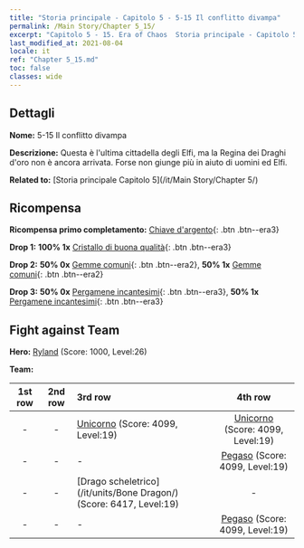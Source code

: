 ```yaml
---
title: "Storia principale - Capitolo 5 - 5-15 Il conflitto divampa"
permalink: /Main Story/Chapter 5_15/
excerpt: "Capitolo 5 - 15. Era of Chaos  Storia principale - Capitolo 5_15. 5-15 Il conflitto divampa"
last_modified_at: 2021-08-04
locale: it
ref: "Chapter 5_15.md"
toc: false
classes: wide
---
```


## Dettagli

 **Nome:** 5-15 Il conflitto divampa

 **Descrizione:** Questa è l'ultima cittadella degli Elfi, ma la Regina dei Draghi d'oro non è ancora arrivata. Forse non giunge più in aiuto di uomini ed Elfi.

 **Related to:** [Storia principale Capitolo 5](/it/Main Story/Chapter 5/)

## Ricompensa

 **Ricompensa primo completamento:** [Chiave d'argento](/ItemsIT/con_693/){: .btn .btn--era3}

 **Drop 1:** **100% 1x** [Cristallo di buona qualità](/ItemsIT/mat_17/){: .btn .btn--era3}

 **Drop 2:** **50% 0x** [Gemme comuni](/ItemsIT/mat_10/){: .btn .btn--era2}, **50% 1x** [Gemme comuni](/ItemsIT/mat_10/){: .btn .btn--era2}

 **Drop 3:** **50% 0x** [Pergamene incantesimi](/ItemsIT/con_694/){: .btn .btn--era3}, **50% 1x** [Pergamene incantesimi](/ItemsIT/con_694/){: .btn .btn--era3}


## Fight against Team
 **Hero:** [Ryland](/it/heroes/Ryland/) (Score: 1000, Level:26)

 **Team:**


  | 1st row | 2nd row | 3rd row | 4th row |
  |:----:|:----:|:----|:----:|
  | - | - | [Unicorno](/it/units/Unicorn/) (Score: 4099, Level:19)  | [Unicorno](/it/units/Unicorn/) (Score: 4099, Level:19)  |
  | - | - | - | [Pegaso](/it/units/Pegasus/) (Score: 4099, Level:19)  |
  | - | - | [Drago scheletrico](/it/units/Bone Dragon/) (Score: 6417, Level:19)  | - |
  | - | - | - | [Pegaso](/it/units/Pegasus/) (Score: 4099, Level:19)  |


